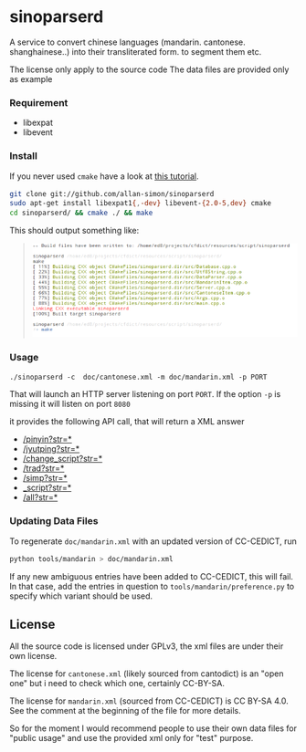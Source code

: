 sinoparserd
===========

A service to convert chinese languages (mandarin. cantonese. shanghainese..) into their transliterated form. to segment them etc.

The license only apply to the source code
The data files are provided only as example



### Requirement ###

  * libexpat
  * libevent

### Install ###

If you never used `cmake` have a look at [this tutorial](http://web.cs.swarthmore.edu/~adanner/tips/cmake.php).
```bash
git clone git://github.com/allan-simon/sinoparserd
sudo apt-get install libexpat1{,-dev} libevent-{2.0-5,dev} cmake
cd sinoparserd/ && cmake ./ && make
```
This should output something like:
  > ![compilation screenshot](compilation-screenshot.png)

### Usage ###

    ./sinoparserd -c  doc/cantonese.xml -m doc/mandarin.xml -p PORT

That will launch an HTTP server listening on port `PORT`. If the option `-p` is missing it will listen on port `8080`

it provides the following API call, that will return a XML answer

  * [/pinyin?str=\*](http://localhost:8080/pinyin?str=\*)
  * [/jyutping?str=\*](http://localhost:8080/jyutping?str=\*)
  * [/change\_script?str=\*](http://localhost:8080/change\_script?str=\*)
  * [/trad?str=\*](http://localhost:8080/trad?str=\*)
  * [/simp?str=\*](http://localhost:8080/simp?str=\*)
  * [\_script?str=\*](http://localhost:8080/guess\_script?str=\*)
  * [/all?str=\*](http://localhost:8080/all?str=\*)

### Updating Data Files ###

To regenerate `doc/mandarin.xml` with an updated version of CC-CEDICT, run
```bash
python tools/mandarin > doc/mandarin.xml
```

If any new ambiguous entries have been added to CC-CEDICT, this will fail. In
that case, add the entries in question to `tools/mandarin/preference.py` to
specify which variant should be used.

## License

All the source code is licensed under GPLv3, the xml files are under their own license.

The license for `cantonese.xml` (likely sourced from cantodict) is an "open one" but i need to check which one, certainly CC-BY-SA.

The license for `mandarin.xml` (sourced from CC-CEDICT) is CC BY-SA 4.0. See the comment at the beginning of the file for more details.

So for the moment I would recommend people to use their own data files for "public usage" and use the provided xml only for "test" purpose.
